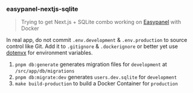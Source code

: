 ### easypanel-nextjs-sqlite

> Trying to get Next.js + SQLite combo working on [Easypanel](https://easypanel.io) with Docker

In real app, do not commit `.env.development` & `.env.production` to source control like Git. Add it to `.gitignore` & `.dockerignore` or better yet use [dotenvx](https://dotenvx.com) for environment variables.

1. `pnpm db:generate` generates migration files for `development` at `/src/app/db/migrations`
2. `pnpm db:migrate:dev` generates `users.dev.sqlite` for `development`
3. `make build-production` to build a Docker Container for `production`
